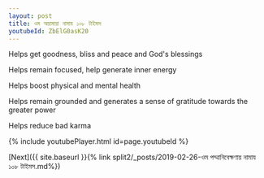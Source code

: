 ```yaml
---
layout: post
title: ওম অয়ামায়া নামায ১০৮ টাইমস
youtubeId: ZbElG0asK20
---
```

 
 
Helps get goodness, bliss and peace and God's blessings
 
Helps remain focused, help generate inner energy 
 
Helps boost physical and mental health 
 
Helps remain grounded and generates a sense of gratitude towards the greater power 
 
Helps reduce bad karma
 
 
 
 


{% include youtubePlayer.html id=page.youtubeId %}
 
[Next]({{ site.baseurl }}{% link  split2/_posts/2019-02-26-ওম পদ্মানিবেক্ষণায় নামায ১০৮ টাইমস.md%})
 
